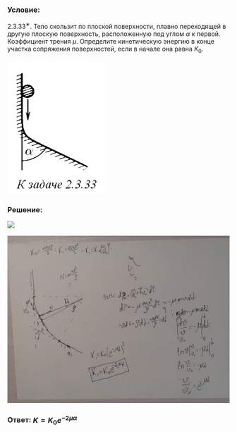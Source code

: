 ###  Условие: 

$2.3.33^{∗}.$ Тело скользит по плоской поверхности, плавно переходящей в другую плоскую поверхность, расположенную под углом $\alpha$ к первой. Коэффициент трения $\mu$. Определите кинетическую энергию в конце участка сопряжения поверхностей, если в начале она равна $K_0$. 

![|220x303, 67%](../../img/2.3.33/statement.png) 

###  Решение: 

![](https://www.youtube.com/embed/BqPQfyX_9y4) 

![|1432x1079, 67%](../../img/2.3.33/01.png) 

###  Ответ: $K = K_0 e^{−2\mu\alpha}$ 

### 
